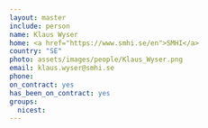 ```yaml
---
layout: master
include: person
name: Klaus Wyser
home: <a href="https://www.smhi.se/en">SMHI</a>
country: "SE"
photo: assets/images/people/Klaus_Wyser.png
email: klaus.wyser@smhi.se
phone:
on_contract: yes
has_been_on_contract: yes
groups:
  nicest:
---
```

